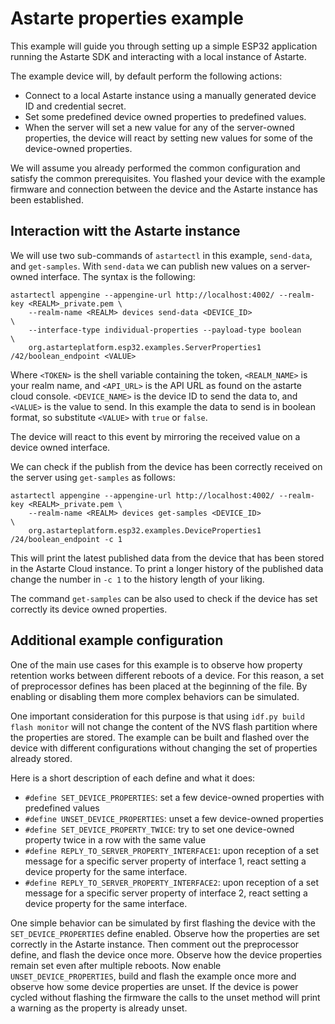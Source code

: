 <!---
  Copyright 2023 SECO Mind Srl

  SPDX-License-Identifier: LGPL-2.1-or-later OR Apache-2.0
-->

# Astarte properties example

This example will guide you through setting up a simple ESP32 application running the Astarte SDK
and interacting with a local instance of Astarte.

The example device will, by default perform the following actions:
- Connect to a local Astarte instance using a manually generated device ID and credential secret.
- Set some predefined device owned properties to predefined values.
- When the server will set a new value for any of the server-owned properties, the device will react
by setting new values for some of the device-owned properties.

We will assume you already performed the common configuration and satisfy the common prerequisites.
You flashed your device with the example firmware and connection between the device and the Astarte
instance has been established.

## Interaction witt the Astarte instance

We will use two sub-commands of `astartectl` in this example, `send-data`, and `get-samples`.
With `send-data` we can publish new values on a server-owned interface.
The syntax is the following:
```
astartectl appengine --appengine-url http://localhost:4002/ --realm-key <REALM>_private.pem \
    --realm-name <REALM> devices send-data <DEVICE_ID>                                      \
    --interface-type individual-properties --payload-type boolean                           \
    org.astarteplatform.esp32.examples.ServerProperties1 /42/boolean_endpoint <VALUE>
```
Where `<TOKEN>` is the shell variable containing the token, `<REALM_NAME>` is your realm name, and
`<API_URL>` is the API URL as found on the astarte cloud console. `<DEVICE_NAME>` is the device ID
to send the data to, and `<VALUE>` is the value to send. In this example the data to send is in
boolean format, so substitute `<VALUE>` with `true` or `false`.

The device will react to this event by mirroring the received value on a device owned interface.

We can check if the publish from the device has been correctly received on the server using
`get-samples` as follows:
```
astartectl appengine --appengine-url http://localhost:4002/ --realm-key <REALM>_private.pem \
    --realm-name <REALM> devices get-samples <DEVICE_ID>                                    \
    org.astarteplatform.esp32.examples.DeviceProperties1 /24/boolean_endpoint -c 1
```
This will print the latest published data from the device that has been stored in the Astarte Cloud
instance.
To print a longer history of the published data change the number in `-c 1` to the history length
of your liking.

The command `get-samples` can be also used to check if the device has set correctly its device owned
properties.

## Additional example configuration

One of the main use cases for this example is to observe how property retention works between
different reboots of a device.
For this reason, a set of preprocessor defines has been placed at the beginning of the file.
By enabling or disabling them more complex behaviors can be simulated.

One important consideration for this purpose is that using `idf.py build flash monitor` will not
change the content of the NVS flash partition where the properties are stored. The example can
be built and flashed over the device with different configurations without changing the set of
properties already stored.

Here is a short description of each define and what it does:
- `#define SET_DEVICE_PROPERTIES`: set a few device-owned properties with predefined values
- `#define UNSET_DEVICE_PROPERTIES`: unset a few device-owned properties
- `#define SET_DEVICE_PROPERTY_TWICE`: try to set one device-owned property twice in a row with the
same value
- `#define REPLY_TO_SERVER_PROPERTY_INTERFACE1`: upon reception of a set message for a specific
server property of interface 1, react setting a device property for the same interface.
- `#define REPLY_TO_SERVER_PROPERTY_INTERFACE2`: upon reception of a set message for a specific
server property of interface 2, react setting a device property for the same interface.

One simple behavior can be simulated by first flashing the device with the `SET_DEVICE_PROPERTIES`
define enabled. Observe how the properties are set correctly in the Astarte instance.
Then comment out the preprocessor define, and flash the device once more.
Observe how the device properties remain set even after multiple reboots.
Now enable `UNSET_DEVICE_PROPERTIES`, build and flash the example once more and observe how some
device properties are unset.
If the device is power cycled without flashing the firmware the calls to the unset method will
print a warning as the property is already unset.

